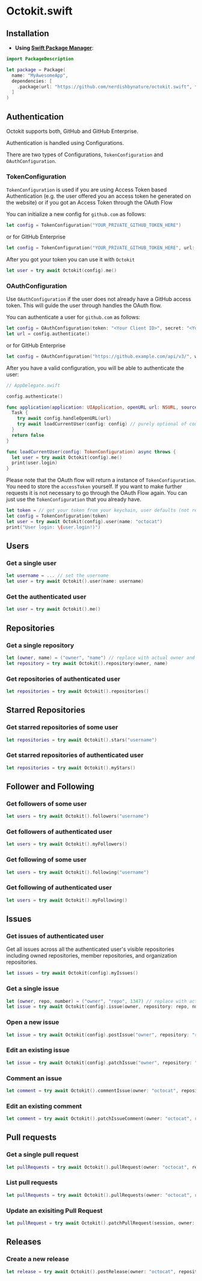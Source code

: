 # Octokit.swift

## Installation

- **Using [Swift Package Manager](https://swift.org/package-manager)**:

```swift
import PackageDescription

let package = Package(
  name: "MyAwesomeApp",
  dependencies: [
    .package(url: "https://github.com/nerdishbynature/octokit.swift", from: "0.11.0"),
  ]
)
```

## Authentication

Octokit supports both, GitHub and GitHub Enterprise.

Authentication is handled using Configurations.

There are two types of Configurations, `TokenConfiguration` and `OAuthConfiguration`.

### TokenConfiguration

`TokenConfiguration` is used if you are using Access Token based Authentication (e.g. the user
offered you an access token he generated on the website) or if you got an Access Token through
the OAuth Flow

You can initialize a new config for `github.com` as follows:

```swift
let config = TokenConfiguration("YOUR_PRIVATE_GITHUB_TOKEN_HERE")
```

or for GitHub Enterprise

```swift
let config = TokenConfiguration("YOUR_PRIVATE_GITHUB_TOKEN_HERE", url: "https://github.example.com/api/v3/")
```

After you got your token you can use it with `Octokit`

```swift
let user = try await Octokit(config).me()
```

### OAuthConfiguration

Use `OAuthConfiguration` if the user does not already have a GitHub access token. This will guide the user through handles the OAuth flow.

You can authenticate a user for `github.com` as follows:

```swift
let config = OAuthConfiguration(token: "<Your Client ID>", secret: "<Your Client secret>", scopes: ["repo", "read:org"])
let url = config.authenticate()
```

or for GitHub Enterprise

```swift
let config = OAuthConfiguration("https://github.example.com/api/v3/", webURL: "https://github.example.com/", token: "<Your Client ID>", secret: "<Your Client secret>", scopes: ["repo", "read:org"])
```

After you have a valid configuration, you will be able to authenticate the user:

```swift
// AppDelegate.swift

config.authenticate()

func application(application: UIApplication, openURL url: NSURL, sourceApplication: String?, annotation: AnyObject?) -> Bool {
  Task {
    try await config.handleOpenURL(url)
    try await loadCurrentUser(config: config) // purely optional of course
  }
  return false
}

func loadCurrentUser(config: TokenConfiguration) async throws {
  let user = try await Octokit(config).me()
  print(user.login)
}
```

Please note that the OAuth flow will return a instance of `TokenConfiguration`.
You need to store the `accessToken` yourself. If you want to make further requests it is not necessary to go through the OAuth Flow again. You can just use the `TokenConfiguration` that you already have.

```swift
let token = // get your token from your keychain, user defaults (not recommended) etc.
let config = TokenConfiguration(token)
let user = try await Octokit(config).user(name: "octocat")
print("User login: \(user.login!)")
```

## Users

### Get a single user

```swift
let username = ... // set the username
let user = try await Octokit().user(name: username)
```

### Get the authenticated user

```swift
let user = try await Octokit().me()
```

## Repositories

### Get a single repository

```swift
let (owner, name) = ("owner", "name") // replace with actual owner and name
let repository = try await Octokit().repository(owner, name)
```

### Get repositories of authenticated user

```swift
let repositories = try await Octokit().repositories()
```

## Starred Repositories

### Get starred repositories of some user

```swift
let repositories = try await Octokit().stars("username")
```

### Get starred repositories of authenticated user

```swift
let repositories = try await Octokit().myStars()
```

## Follower and Following

### Get followers of some user

```swift
let users = try await Octokit().followers("username")
```

### Get followers of authenticated user

```swift
let users = try await Octokit().myFollowers()
```

### Get following of some user

```swift
let users = try await Octokit().following("username")
```

### Get following of authenticated user

```swift
let users = try await Octokit().myFollowing()
```

## Issues

### Get issues of authenticated user

Get all issues across all the authenticated user's visible repositories including owned repositories, member repositories, and organization repositories.

```swift
let issues = try await Octokit(config).myIssues()
```

### Get a single issue

```swift
let (owner, repo, number) = ("owner", "repo", 1347) // replace with actual owner, repo name, and issue number
let issue = try await Octokit(config).issue(owner, repository: repo, number: number)
```

### Open a new issue

```swift
let issue = try await Octokit(config).postIssue("owner", repository: "repo", title: "Found a bug", body: "I'm having a problem with this.", assignee: "octocat", labels: ["bug", "duplicate"])
```

### Edit an existing issue

```swift
let issue = try await Octokit(config).patchIssue("owner", repository: "repo", number: 1347, title: "Found a bug", body: "I'm having a problem with this.", assignee: "octocat", state: .Closed)
```

### Comment an issue

```swift
let comment = try await Octokit().commentIssue(owner: "octocat", repository: "Hello-World", number: 1, body: "Testing a comment")
```

### Edit an existing comment

```swift
let comment = try await Octokit().patchIssueComment(owner: "octocat", repository: "Hello-World", number: 1, body: "Testing a comment")
```

## Pull requests

### Get a single pull request
```swift
let pullRequests = try await Octokit().pullRequest(owner: "octocat", repository: "Hello-World", number: 1)
```

### List pull requests
```swift
let pullRequests = try await Octokit().pullRequests(owner: "octocat", repository: "Hello-World", base: "develop", state: .Open)
```

### Update an exisiting Pull Request
```swift
let pullRequest = try await Octokit().patchPullRequest(session, owner: "octocat", repository: "Hello-World", number: 1, title: "Updated title", body: "The updated body", state: .open, base: "base-branch", mantainerCanModify: true)
```

## Releases

### Create a new release
```swift
let release = try await Octokit().postRelease(owner: "octocat", repository: "Hello-World", tagName: "v1.0.0", targetCommitish: "master", name: "v1.0.0 Release", body: "The changelog of this release", prerelease: false, draft: false)
```
